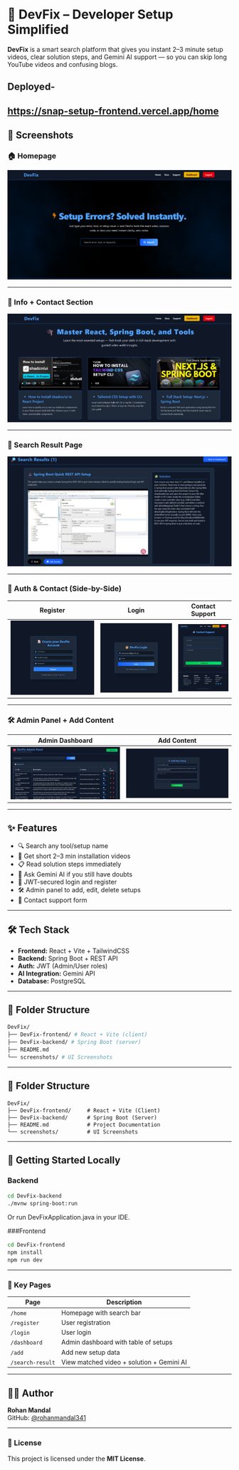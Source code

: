 # 🚀 DevFix – Developer Setup Simplified

**DevFix** is a smart search platform that gives you instant 2–3 minute setup videos, clear solution steps, and Gemini AI support — so you can skip long YouTube videos and confusing blogs.

## Deployed- 
https://snap-setup-frontend.vercel.app/home
---

## 📸 Screenshots

### 🏠 Homepage
![Homepage](./screenshots/homepage.png)

---

### 📘 Info + Contact Section
![Info & Contact](./screenshots/info-contact.png)

---

### 🔎 Search Result Page
![Search Result](./screenshots/search-result.png)

---

### 🔐 Auth & Contact (Side-by-Side)
| Register                             | Login                               | Contact Support                      |
|-------------------------------------|-------------------------------------|--------------------------------------|
| ![Register](./screenshots/auth-register.png) | ![Login](./screenshots/auth-login.png) | ![Contact](./screenshots/contact.png) |

---

### 🛠️ Admin Panel + Add Content
| Admin Dashboard                     | Add Content                         |
|------------------------------------|-------------------------------------|
| ![Admin](./screenshots/admin.png)  | ![Add Content](./screenshots/add-content.png) |

---

## ✨ Features

- 🔍 Search any tool/setup name
- 🎥 Get short 2–3 min installation videos
- 📋 Read solution steps immediately
- 🤖 Ask Gemini AI if you still have doubts
- 🔐 JWT-secured login and register
- 🛠️ Admin panel to add, edit, delete setups
- 📩 Contact support form

---

## 🛠️ Tech Stack

- **Frontend:** React + Vite + TailwindCSS
- **Backend:** Spring Boot + REST API
- **Auth:** JWT (Admin/User roles)
- **AI Integration:** Gemini API
- **Database:** PostgreSQL

---

## 📂 Folder Structure
```bash
DevFix/
├── DevFix-frontend/ # React + Vite (client)
├── DevFix-backend/ # Spring Boot (server)
├── README.md
└── screenshots/ # UI Screenshots
```

---
## 📂 Folder Structure

```text
DevFix/
├── DevFix-frontend/     # React + Vite (Client)
├── DevFix-backend/      # Spring Boot (Server)
├── README.md            # Project Documentation
└── screenshots/         # UI Screenshots
```

---

## 🚀 Getting Started Locally

### Backend

```bash
cd DevFix-backend
./mvnw spring-boot:run
```
Or run DevFixApplication.java in your IDE.

###Frontend
```bash
cd DevFix-frontend
npm install
npm run dev
```
---
### 🔗 Key Pages

| Page             | Description                                      |
|------------------|--------------------------------------------------|
| `/home`          | Homepage with search bar                         |
| `/register`      | User registration                                |
| `/login`         | User login                                       |
| `/dashboard`     | Admin dashboard with table of setups             |
| `/add`           | Add new setup data                               |
| `/search-result` | View matched video + solution + Gemini AI        |

---

## 🧑‍💻 Author

**Rohan Mandal**  
GitHub: [@rohanmandal341](https://github.com/rohanmandal341)

---

### 📝 License

This project is licensed under the **MIT License**.
